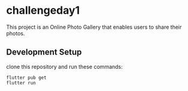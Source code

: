 # challengeday1

This project is an Online Photo Gallery that enables users to share their photos.

## Development Setup

clone this repository and run these commands: 

```
flutter pub get
flutter run
```
